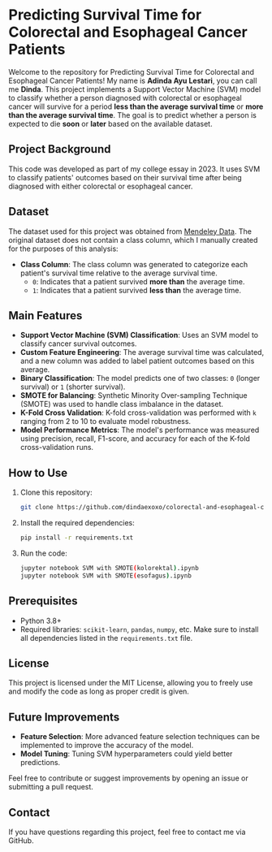 # Predicting Survival Time for Colorectal and Esophageal Cancer Patients
Welcome to the repository for Predicting Survival Time for Colorectal and Esophageal Cancer Patients! My name is **Adinda Ayu Lestari**, you can call me **Dinda**. This project implements a Support Vector Machine (SVM) model to classify whether a person diagnosed with colorectal or esophageal cancer will survive for a period **less than the average survival time** or **more than the average survival time**. The goal is to predict whether a person is expected to die **soon** or **later** based on the available dataset.
## Project Background
This code was developed as part of my college essay in 2023. It uses SVM to classify patients' outcomes based on their survival time after being diagnosed with either colorectal or esophageal cancer.
## Dataset
The dataset used for this project was obtained from [Mendeley Data](https://data.mendeley.com/datasets/vvzw3wkx93/3). The original dataset does not contain a class column, which I manually created for the purposes of this analysis:

- **Class Column**: The class column was generated to categorize each patient's survival time relative to the average survival time.
  - `0`: Indicates that a patient survived **more than** the average time.
  - `1`: Indicates that a patient survived **less than** the average time.
## Main Features
- **Support Vector Machine (SVM) Classification**: Uses an SVM model to classify cancer survival outcomes.
- **Custom Feature Engineering**: The average survival time was calculated, and a new column was added to label patient outcomes based on this average.
- **Binary Classification**: The model predicts one of two classes: `0` (longer survival) or `1` (shorter survival).
- **SMOTE for Balancing**: Synthetic Minority Over-sampling Technique (SMOTE) was used to handle class imbalance in the dataset.
- **K-Fold Cross Validation**: K-fold cross-validation was performed with `k` ranging from 2 to 10 to evaluate model robustness.
- **Model Performance Metrics**: The model's performance was measured using precision, recall, F1-score, and accuracy for each of the K-fold cross-validation runs.
## How to Use
1. Clone this repository:
   ```sh
   git clone https://github.com/dindaexoxo/colorectal-and-esophageal-cancer-death-prediction.git
   ```
2. Install the required dependencies:
   ```sh
   pip install -r requirements.txt
   ```
3. Run the code:
   ```sh
   jupyter notebook SVM with SMOTE(kolorektal).ipynb
   jupyter notebook SVM with SMOTE(esofagus).ipynb
   
## Prerequisites
- Python 3.8+
- Required libraries: `scikit-learn`, `pandas`, `numpy`, etc. Make sure to install all dependencies listed in the `requirements.txt` file.

## License
This project is licensed under the MIT License, allowing you to freely use and modify the code as long as proper credit is given.

## Future Improvements
- **Feature Selection**: More advanced feature selection techniques can be implemented to improve the accuracy of the model.
- **Model Tuning**: Tuning SVM hyperparameters could yield better predictions.

Feel free to contribute or suggest improvements by opening an issue or submitting a pull request.

## Contact
If you have questions regarding this project, feel free to contact me via GitHub.
